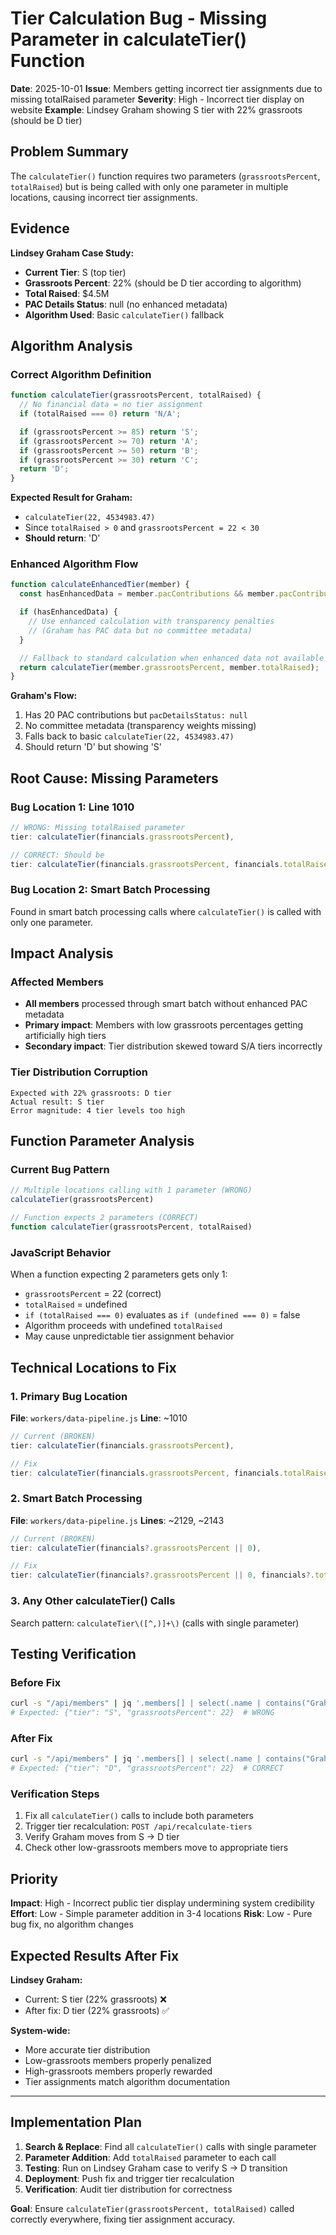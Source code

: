 # Tier Calculation Bug - Missing Parameter in calculateTier() Function

**Date**: 2025-10-01
**Issue**: Members getting incorrect tier assignments due to missing totalRaised parameter
**Severity**: High - Incorrect tier display on website
**Example**: Lindsey Graham showing S tier with 22% grassroots (should be D tier)

## Problem Summary

The `calculateTier()` function requires two parameters (`grassrootsPercent`, `totalRaised`) but is being called with only one parameter in multiple locations, causing incorrect tier assignments.

## Evidence

**Lindsey Graham Case Study:**
- **Current Tier**: S (top tier)
- **Grassroots Percent**: 22% (should be D tier according to algorithm)
- **Total Raised**: $4.5M
- **PAC Details Status**: null (no enhanced metadata)
- **Algorithm Used**: Basic `calculateTier()` fallback

## Algorithm Analysis

### Correct Algorithm Definition
```javascript
function calculateTier(grassrootsPercent, totalRaised) {
  // No financial data = no tier assignment
  if (totalRaised === 0) return 'N/A';

  if (grassrootsPercent >= 85) return 'S';
  if (grassrootsPercent >= 70) return 'A';
  if (grassrootsPercent >= 50) return 'B';
  if (grassrootsPercent >= 30) return 'C';
  return 'D';
}
```

**Expected Result for Graham:**
- `calculateTier(22, 4534983.47)`
- Since `totalRaised > 0` and `grassrootsPercent = 22 < 30`
- **Should return**: 'D'

### Enhanced Algorithm Flow
```javascript
function calculateEnhancedTier(member) {
  const hasEnhancedData = member.pacContributions && member.pacContributions.length > 0;

  if (hasEnhancedData) {
    // Use enhanced calculation with transparency penalties
    // (Graham has PAC data but no committee metadata)
  }

  // Fallback to standard calculation when enhanced data not available
  return calculateTier(member.grassrootsPercent, member.totalRaised);
}
```

**Graham's Flow:**
1. Has 20 PAC contributions but `pacDetailsStatus: null`
2. No committee metadata (transparency weights missing)
3. Falls back to basic `calculateTier(22, 4534983.47)`
4. Should return 'D' but showing 'S'

## Root Cause: Missing Parameters

### Bug Location 1: Line 1010
```javascript
// WRONG: Missing totalRaised parameter
tier: calculateTier(financials.grassrootsPercent),

// CORRECT: Should be
tier: calculateTier(financials.grassrootsPercent, financials.totalRaised),
```

### Bug Location 2: Smart Batch Processing
Found in smart batch processing calls where `calculateTier()` is called with only one parameter.

## Impact Analysis

### Affected Members
- **All members** processed through smart batch without enhanced PAC metadata
- **Primary impact**: Members with low grassroots percentages getting artificially high tiers
- **Secondary impact**: Tier distribution skewed toward S/A tiers incorrectly

### Tier Distribution Corruption
```
Expected with 22% grassroots: D tier
Actual result: S tier
Error magnitude: 4 tier levels too high
```

## Function Parameter Analysis

### Current Bug Pattern
```javascript
// Multiple locations calling with 1 parameter (WRONG)
calculateTier(grassrootsPercent)

// Function expects 2 parameters (CORRECT)
function calculateTier(grassrootsPercent, totalRaised)
```

### JavaScript Behavior
When a function expecting 2 parameters gets only 1:
- `grassrootsPercent` = 22 (correct)
- `totalRaised` = undefined
- `if (totalRaised === 0)` evaluates as `if (undefined === 0)` = false
- Algorithm proceeds with undefined `totalRaised`
- May cause unpredictable tier assignment behavior

## Technical Locations to Fix

### 1. Primary Bug Location
**File**: `workers/data-pipeline.js`
**Line**: ~1010
```javascript
// Current (BROKEN)
tier: calculateTier(financials.grassrootsPercent),

// Fix
tier: calculateTier(financials.grassrootsPercent, financials.totalRaised),
```

### 2. Smart Batch Processing
**File**: `workers/data-pipeline.js`
**Lines**: ~2129, ~2143
```javascript
// Current (BROKEN)
tier: calculateTier(financials?.grassrootsPercent || 0),

// Fix
tier: calculateTier(financials?.grassrootsPercent || 0, financials?.totalRaised || 0),
```

### 3. Any Other calculateTier() Calls
Search pattern: `calculateTier\([^,)]+\)` (calls with single parameter)

## Testing Verification

### Before Fix
```bash
curl -s "/api/members" | jq '.members[] | select(.name | contains("Graham"))'
# Expected: {"tier": "S", "grassrootsPercent": 22}  # WRONG
```

### After Fix
```bash
curl -s "/api/members" | jq '.members[] | select(.name | contains("Graham"))'
# Expected: {"tier": "D", "grassrootsPercent": 22}  # CORRECT
```

### Verification Steps
1. Fix all `calculateTier()` calls to include both parameters
2. Trigger tier recalculation: `POST /api/recalculate-tiers`
3. Verify Graham moves from S → D tier
4. Check other low-grassroots members move to appropriate tiers

## Priority

**Impact**: High - Incorrect public tier display undermining system credibility
**Effort**: Low - Simple parameter addition in 3-4 locations
**Risk**: Low - Pure bug fix, no algorithm changes

## Expected Results After Fix

**Lindsey Graham:**
- Current: S tier (22% grassroots) ❌
- After fix: D tier (22% grassroots) ✅

**System-wide:**
- More accurate tier distribution
- Low-grassroots members properly penalized
- High-grassroots members properly rewarded
- Tier assignments match algorithm documentation

---

## Implementation Plan

1. **Search & Replace**: Find all `calculateTier()` calls with single parameter
2. **Parameter Addition**: Add `totalRaised` parameter to each call
3. **Testing**: Run on Lindsey Graham case to verify S → D transition
4. **Deployment**: Push fix and trigger tier recalculation
5. **Verification**: Audit tier distribution for correctness

**Goal**: Ensure `calculateTier(grassrootsPercent, totalRaised)` called correctly everywhere, fixing tier assignment accuracy.